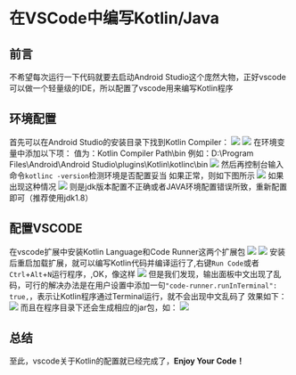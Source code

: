 在VSCode中编写Kotlin/Java
===
前言
---
不希望每次运行一下代码就要去启动Android Studio这个庞然大物，正好vscode可以做一个轻量级的IDE，所以配置了vscode用来编写Kotlin程序

环境配置
---
首先可以在Android Studio的安装目录下找到Kotlin Compiler：
![](https://s1.ax1x.com/2018/05/12/CBWw9J.png)
![](https://s1.ax1x.com/2018/05/12/CBW039.png)
在环境变量中添加以下项：
值为：Kotlin Compiler Path\bin
例如：D:\Program Files\Android\Android Studio\plugins\Kotlin\kotlinc\bin
![](https://s1.ax1x.com/2018/05/12/CBW4gA.png)
然后再控制台输入命令`kotlinc -version`检测环境是否配置妥当
如果正常，则如下图所示
![](https://s1.ax1x.com/2018/05/12/CBhUSJ.png)
如果出现这种情况
![](https://s1.ax1x.com/2018/05/12/CBhtW4.png)
则是jdk版本配置不正确或者JAVA环境配置错误所致，重新配置即可（推荐使用jdk1.8）

配置VSCODE
---
在vscode扩展中安装Kotlin Language和Code Runner这两个扩展包
![](https://s1.ax1x.com/2018/05/12/CB4bE6.png)
![](https://s1.ax1x.com/2018/05/12/CB4qUK.md.png)
安装后重启加载扩展，就可以编写Kotlin代码并编译运行了,右键`Run Code`或者`Ctrl`+`Alt`+`N`运行程序，,OK，像这样
![](https://s1.ax1x.com/2018/05/12/CB7My4.png)
但是我们发现，输出面板中文出现了乱码，可行的解决办法是在用户设置中添加一句`"code-runner.runInTerminal": true,`，表示让Kotlin程序通过Terminal运行，就不会出现中文乱码了
效果如下：
![](https://s1.ax1x.com/2018/05/12/CB7alD.png)
而且在程序目录下还会生成相应的jar包，如：
![](https://s1.ax1x.com/2018/05/12/CB7USO.png)

总结
---
至此，vscode关于Kotlin的配置就已经完成了，__Enjoy Your Code！__